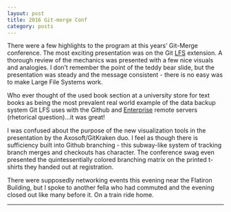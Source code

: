 ```yaml
---
layout: post
title: 2016 Git-merge Conf
category: posts
---
```


There were a few highlights to the program at this years’ Git-Merge conference. The most exciting presentation was on the Git [LFS][LFS] extension. A thorough review of the mechanics was presented with a few nice visuals and analogies. I don’t remember the point of the teddy bear slide, but the presentation was steady and the message consistent - there is no easy was to make Large File Systems work.

Who ever thought of the used book section at a university store for text books as being the most prevalent real world example of the data backup system Git LFS uses with the Github and [Enterprise][Enterprise] remote servers (rhetorical question)...it was great!

I was confused about the purpose of the new visualization tools in the presentation by the Axosoft/GitKraken duo. I feel as though there is sufficiency built into Github branching - this subway-like system of tracking branch merges and checkouts has character. The conference swag even presented the quintessentially colored branching matrix on the printed t-shirts they handed out at registration.

There were supposedly networking events this evening near the Flatiron Building, but I spoke to another fella who had commuted and the evening closed out like many before it. On a train ride home.

---
[LFS]: https://git-lfs.github.com/
[Enterprise]: https://enterprise.github.com/home